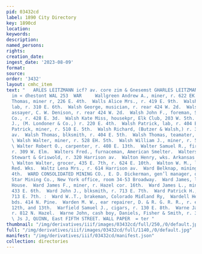 ```yaml
---
pid: 03432cd
label: 1890 City Directory
key: 1890cd
location: 
keywords: 
description: 
named_persons: 
rights: 
creation_date: 
ingest_date: '2023-08-09'
format: 
source: 
order: '3432'
layout: cmhc_item
text: "   ARLES LEITZMANN icf? av. core zim & Gnesemst GHARLES LEITZMANN tse? av.,‘core
  im « dhestont WAL 253  WAR     Wallgreen Andrew A., miner, r. 622 EK. 9th.  Walling
  Thomas, miner r, 226 E. 4th.  Walls Alice Mrs., r. 419 E. 9th.  Walsh Anthony E.,
  lab, r. 310 E. 6th.  Walsh George, musician, r. rear 424 W. 2d.  Walsh George W.,
  assayer, C. W. Denison, r. rear 424 W. 2d.  Walsh John F., foreman, Synclinal Mining
  Co., r. 428 E. 3d.  Walsh Kate Miss, housekpr, Elk Club, 203 W. 5th.  Walsh Michael
  J., (M. Londoner & Co.,) r. 220 E. 4th.  Walsh Patrick, lab, r. 404 E. 5th.  Walsh
  Patrick, miner, r. 510 E. 5th.  Walsh Richard, (Butzer & Walsh,) r. 300 Harrison
  av.  Walsh Thomas, blksmith, r. 404 E. 5th.  Walsh Thomas, teamater, r. 605 E. 5th.
  \ Walsh Walter, miner, r. 528 EH. 5th.  Walsh William J., miner, r. 510 E. 4th.
  \ Walter Robert O., carpenter, r. 408 E. 13th.  Walter Samuel R., fireman, Gas Works,
  r. 309 W. Elm.  Walters Fred., furnaceman, American Smelter.  Walters Peter, with
  Stewart & Griswold, r. 320 Harrison av.  Walton Henry, wks. Arkansas Valley Smelter.
  \ Walton Walter, grocer, 435 E. 7th, r. 624 E. 10th.  Walton W. M., lab, Harrison
  Red. Wks.  Waltz Lena Mrs., r. 614 Harrison av.  Ward Belknap, mining, r. 305 W.
  4th.  WARD CONSOLIDATED MINING CO., E. D. Dickerman, gen’l manager, office Morning
  Star Mining Co., New York office, room 34-53 Broadway.  Ward James, lab, r. American
  House.  Ward James F., miner, r. Hazel cor. 16th.  Ward James L., mine supt, r.
  433 E. 6th.  Ward John J., blksmith, r. 713 E. 7th.  Ward Patrick H., miner. r.
  713 E. 7th. :  Ward W..T., brakeman, Colorado Midland Ry,  Wardell Henry S., miner,
  bds. 414 N. Pine.  Warden M. W., ear repairer, D. & R. G. R. R., r. es. Hazel bet.
  12th, and 13th.  Warfield Samuel J., cigars, r. 130 E. 8th.  Warne James, miner,
  r. 812 N. Hazel.  Warne John, cash boy, Daniels, Fisher & Smith, r. 327 E. 7th.
  \ Js J, QUINN, East FIFTH STREET. WALL PAPER  = ter "
thumbnail: "/img/derivatives/iiif/images/03432cd/full/250,/0/default.jpg"
full: "/img/derivatives/iiif/images/03432cd/full/1140,/0/default.jpg"
manifest: "/img/derivatives/iiif/03432cd/manifest.json"
collection: directories
---
```

